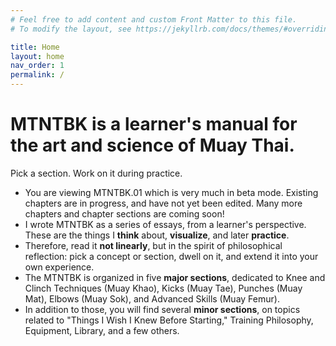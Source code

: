 ```yaml
---
# Feel free to add content and custom Front Matter to this file.
# To modify the layout, see https://jekyllrb.com/docs/themes/#overriding-theme-defaults

title: Home
layout: home
nav_order: 1
permalink: /
---
```


# MTNTBK is a learner's manual for the art and science of Muay Thai.
Pick a section. Work on it during practice.

- You are viewing MTNTBK.01 which is very much in beta mode. Existing chapters are in progress,
  and have not yet been edited. Many more chapters and chapter sections are coming soon!
- I wrote MTNTBK as a series of essays, from a learner's perspective. These are the things I
  **think** about, **visualize**, and later **practice**.
- Therefore, read it **not linearly**, but in the spirit of philosophical reflection: pick a
  concept or section, dwell on it, and extend it into your own experience.
- The MTNTBK is organized in five **major sections**, dedicated to Knee and Clinch Techniques
  (Muay Khao), Kicks (Muay Tae), Punches (Muay Mat), Elbows (Muay Sok), and Advanced Skills
(Muay Femur).
- In addition to those, you will find several **minor sections**, on topics related to "Things
  I Wish I Knew Before Starting," Training Philosophy, Equipment, Library, and a few others.


